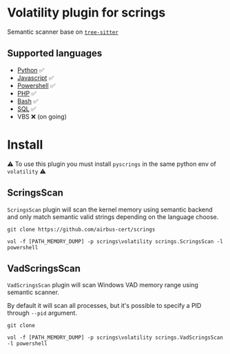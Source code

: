 # Volatility plugin for scrings

Semantic scanner base on [`tree-sitter`](https://tree-sitter.github.io/tree-sitter/)

## Supported languages

* [Python](https://github.com/tree-sitter/tree-sitter-python) ✅
* [Javascript](https://github.com/tree-sitter/tree-sitter-javascript) ✅
* [Powershell](https://github.com/airbus-cert/tree-sitter-powershell) ✅
* [PHP](https://github.com/tree-sitter/tree-sitter-php) ✅
* [Bash](https://github.com/tree-sitter/tree-sitter-bash) ✅
* [SQL](https://github.com/derekstride/tree-sitter-sql) ✅
* VBS ❌ (on going)

# Install
⚠️ To use this plugin you must install `pyscrings` in the same python env of `volatility` ⚠️

## ScringsScan

`ScringsScan` plugin will scan the kernel memory using semantic backend and only match semantic valid strings depending on the language choose.

```
git clone https://github.com/airbus-cert/scrings

vol -f [PATH_MEMORY_DUMP] -p scrings\volatility scrings.ScringsScan -l powershell

```

## VadScringsScan

`VadScringsScan` plugin will scan Windows VAD memory range using semantic scanner.

By default it will scan all processes, but it's possible to specify a PID through `--pid` argument. 

```
git clone 

vol -f [PATH_MEMORY_DUMP] -p scrings\volatility scrings.VadScringsScan -l powershell


```
